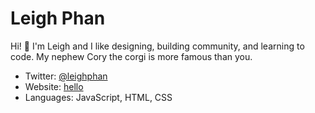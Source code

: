# Leigh Phan

Hi! 👋 I'm Leigh and I like designing, building community, and learning to code. My nephew Cory the corgi is more famous than you.

- Twitter: [@leighphan](https://www.twitter.com/leighphan)
- Website: [hello](http://leighphan.github.io/hello)
- Languages: JavaScript, HTML, CSS
